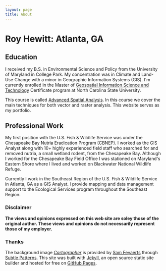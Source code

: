 ```yaml
---
layout: page
title: About
---
```


# Roy Hewitt: Atlanta, GA

## Education

I received my B.S. in Environmental Science and Policy from the University of Maryland in College Park.  My concentration was in Climate and Land-Use Change with a minor in Geographic Information Systems (GIS).  I'm currently enrolled in the Master of [Geospatial Information Science and Technology](http://geospatial.ncsu.edu/education/programs/mgist/) Certificate program at North Carolina State University.

This course is called [Advanced Spatial Analysis](http://courses.ncsu.edu/gis520/common/index.html).  In this course we cover the main techniques for both vector and raster analysis.  This website serves as my portfolio.

## Professional Work

My first position with the U.S. Fish &amp; Wildlife Service was under the Chesapeake Bay Nutria Eradication Program (CBNEP).  I worked as the GIS Analyst along with 10+ highly experienced field staff who searched for and removed nutria, a small wetland rodent, from the Chesapeake Bay.  Although I worked for the Chesapeake Bay Field Office I was stationed on Maryland's Eastern Shore where I lived and worked on Blackwater National Wildlife Refuge.

Currently I work in the Southeast Region of the U.S. Fish &amp; Wildlife Service in Atlanta, GA as a GIS Analyst.  I provide mapping and data management support to the Ecological Services program throughout the Southeast Region.

### Disclaimer

**The views and opinions expressed on this web site are soley those of the original author. These views and opinions do not necessarily represent those of my employer.**

### Thanks

The background image [*Cartographer*](http://subtlepatterns.com/?s=cartographer) is provided by [Sam Feyaerts](http://sam.feyaerts.me/) through [Subtle Patterns](http://subtlepatterns.com/).  This site was built with [Jekyll](https://github.com/jekyll/jekyll), an open source static site builder and hosted for free on [GitHub Pages](https://pages.github.com/).